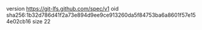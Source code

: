 version https://git-lfs.github.com/spec/v1
oid sha256:1b32d786d41f2a73e894d9ee9ce913260da5f84753ba6a8601f57e154e02cb16
size 22
